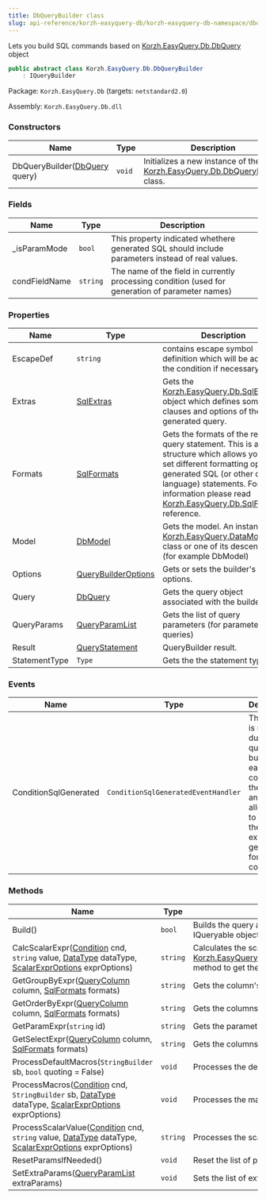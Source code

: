 ```yaml
---
title: DbQueryBuilder class
slug: api-reference/korzh-easyquery-db/korzh-easyquery-db-namespace/dbquerybuilder-class
---
```


Lets you build SQL commands based on [Korzh.EasyQuery.Db.DbQuery](//easyquery/docs/api-reference/korzh-easyquery-db/korzh-easyquery-db-namespace/dbquery-class) object
```csharp
public abstract class Korzh.EasyQuery.Db.DbQueryBuilder
    : IQueryBuilder

```
Package: `Korzh.EasyQuery.Db` (targets: `netstandard2.0`)

Assembly: `Korzh.EasyQuery.Db.dll`

### Constructors

| Name | Type | Description | 
| --- | --- | --- | 
| DbQueryBuilder([DbQuery](//easyquery/docs/api-reference/korzh-easyquery-db/korzh-easyquery-db-namespace/dbquery-class) query) | `void` | Initializes a new instance of the [Korzh.EasyQuery.Db.DbQueryBuilder](//easyquery/docs/api-reference/korzh-easyquery-db/korzh-easyquery-db-namespace/dbquerybuilder-class) class. | 


### Fields

| Name | Type | Description | 
| --- | --- | --- | 
| _isParamMode | `bool` | This property indicated whethere generated SQL should include parameters instead of real values. | 
| condFieldName | `string` | The name of the field in currently processing condition (used for generation of parameter names) | 


### Properties

| Name | Type | Description | 
| --- | --- | --- | 
| EscapeDef | `string` | contains escape symbol definition which will be added to the condition if necessary | 
| Extras | [SqlExtras](//easyquery/docs/api-reference/korzh-easyquery-db/korzh-easyquery-db-namespace/sqlextras-class) | Gets the [Korzh.EasyQuery.Db.SqlExtras](//easyquery/docs/api-reference/korzh-easyquery-db/korzh-easyquery-db-namespace/sqlextras-class) object which defines some extra clauses and options of the generated query. | 
| Formats | [SqlFormats](//easyquery/docs/api-reference/korzh-easyquery-db/korzh-easyquery-db-namespace/sqlformats-class) | Gets the formats of the result query statement.  This is a structure which allows you to set different formatting option of generated SQL (or other query language) statements.  For more information please read [Korzh.EasyQuery.Db.SqlFormats](//easyquery/docs/api-reference/korzh-easyquery-db/korzh-easyquery-db-namespace/sqlformats-class) reference. | 
| Model | [DbModel](//easyquery/docs/api-reference/korzh-easyquery-db/korzh-easyquery-db-namespace/dbmodel-class) | Gets the model. An instance of [Korzh.EasyQuery.DataModel](//easyquery/docs/api-reference/korzh-easyquery/korzh-easyquery-namespace/datamodel-class) class or one of its descendants (for example DbModel) | 
| Options | [QueryBuilderOptions](//easyquery/docs/api-reference/korzh-easyquery/korzh-easyquery-namespace/querybuilderoptions-class) | Gets or sets the builder's options. | 
| Query | [DbQuery](//easyquery/docs/api-reference/korzh-easyquery-db/korzh-easyquery-db-namespace/dbquery-class) | Gets the query object associated with the builder. | 
| QueryParams | [QueryParamList](//easyquery/docs/api-reference/korzh-easyquery/korzh-easyquery-namespace/queryparamlist-class) | Gets the list of query parameters (for parameterized queries) | 
| Result | [QueryStatement](//easyquery/docs/api-reference/korzh-easyquery/korzh-easyquery-namespace/querystatement-class) | QueryBuilder result. | 
| StatementType | `Type` | Gets the the statement type. | 


### Events

| Name | Type | Description | 
| --- | --- | --- | 
| ConditionSqlGenerated | `ConditionSqlGeneratedEventHandler` | This event is raised during query building for each condition in the query and it  allows you to replace the SQL expression generated for this condition. | 


### Methods

| Name | Type | Description | 
| --- | --- | --- | 
| Build() | `bool` | Builds the query and stores the result in the [Korzh.EasyQuery.Db.DbQueryBuilder.Result](//easyquery/docs/api-reference/korzh-easyquery-db/korzh-easyquery-db-namespace/dbquerybuilder-class) property.  The result could be some SQL statement or and an IQueryable object created by LINQ query builder. | 
| CalcScalarExpr([Condition](//easyquery/docs/api-reference/korzh-easyquery/korzh-easyquery-namespace/condition-class) cnd, `string` value, [DataType](//easyquery/docs/api-reference/easydata-core/easydata-namespace/datatype-enum) dataType, [ScalarExprOptions](//easyquery/docs/api-reference/korzh-easyquery/korzh-easyquery-namespace/scalarexproptions-enum) exprOptions) | `string` | Calculates the scalar value and returns SQL (or other query language) expression.  This function replaces all macros with their real values first and then call [Korzh.EasyQuery.Db.DbQueryBuilder.ProcessScalarValue(Korzh.EasyQuery.Condition,System.String,EasyData.DataType,Korzh.EasyQuery.ScalarExprOptions)](//easyquery/docs/api-reference/korzh-easyquery-db/korzh-easyquery-db-namespace/dbquerybuilder-class) method to get the result. | 
| GetGroupByExpr([QueryColumn](//easyquery/docs/api-reference/korzh-easyquery/korzh-easyquery-namespace/querycolumn-class) column, [SqlFormats](//easyquery/docs/api-reference/korzh-easyquery-db/korzh-easyquery-db-namespace/sqlformats-class) formats) | `string` | Gets the column's expression using in GROUP BY clause. | 
| GetOrderByExpr([QueryColumn](//easyquery/docs/api-reference/korzh-easyquery/korzh-easyquery-namespace/querycolumn-class) column, [SqlFormats](//easyquery/docs/api-reference/korzh-easyquery-db/korzh-easyquery-db-namespace/sqlformats-class) formats) | `string` | Gets the columns expression for ORDER BY clause. | 
| GetParamExpr(`string` id) | `string` | Gets the parameter expression. | 
| GetSelectExpr([QueryColumn](//easyquery/docs/api-reference/korzh-easyquery/korzh-easyquery-namespace/querycolumn-class) column, [SqlFormats](//easyquery/docs/api-reference/korzh-easyquery-db/korzh-easyquery-db-namespace/sqlformats-class) formats) | `string` | Gets the columns expression for SELECT clause. | 
| ProcessDefaultMacros(`StringBuilder` sb, `bool` quoting = False) | `void` | Processes the default macros such as ${{Today}}, ${{True}} and others. | 
| ProcessMacros([Condition](//easyquery/docs/api-reference/korzh-easyquery/korzh-easyquery-namespace/condition-class) cnd, `StringBuilder` sb, [DataType](//easyquery/docs/api-reference/easydata-core/easydata-namespace/datatype-enum) dataType, [ScalarExprOptions](//easyquery/docs/api-reference/korzh-easyquery/korzh-easyquery-namespace/scalarexproptions-enum) exprOptions) | `void` | Processes the macro values (both user-defined and default) | 
| ProcessScalarValue([Condition](//easyquery/docs/api-reference/korzh-easyquery/korzh-easyquery-namespace/condition-class) cnd, `string` value, [DataType](//easyquery/docs/api-reference/easydata-core/easydata-namespace/datatype-enum) dataType, [ScalarExprOptions](//easyquery/docs/api-reference/korzh-easyquery/korzh-easyquery-namespace/scalarexproptions-enum) exprOptions) | `string` | Processes the scalar value and returns SQL (or other query language) expression. | 
| ResetParamsIfNeeded() | `void` | Reset the list of parameters if its necessary | 
| SetExtraParams([QueryParamList](//easyquery/docs/api-reference/korzh-easyquery/korzh-easyquery-namespace/queryparamlist-class) extraParams) | `void` | Sets the list of extra parameters (mainly for sub-queries) |